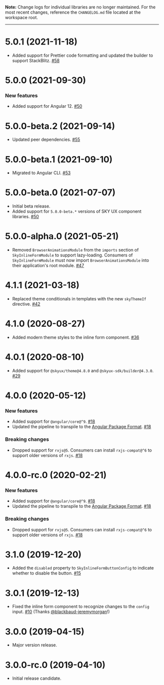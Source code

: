 **Note:** Change logs for individual libraries are no longer maintained. For the most recent changes, reference the `CHANGELOG.md` file located at the workspace root.

---

# 5.0.1 (2021-11-18)

- Added support for Prettier code formatting and updated the builder to support StackBlitz. [#58](https://github.com/blackbaud/skyux-inline-form/pull/58)

# 5.0.0 (2021-09-30)

### New features

- Added support for Angular 12. [#50](https://github.com/blackbaud/skyux-inline-form/pull/50)

# 5.0.0-beta.2 (2021-09-14)

- Updated peer dependencies. [#55](https://github.com/blackbaud/skyux-inline-form/pull/55)

# 5.0.0-beta.1 (2021-09-10)

- Migrated to Angular CLI. [#53](https://github.com/blackbaud/skyux-inline-form/pull/53)

# 5.0.0-beta.0 (2021-07-07)

- Initial beta release.
- Added support for `5.0.0-beta.*` versions of SKY UX component libraries. [#50](https://github.com/blackbaud/skyux-inline-form/pull/50)

# 5.0.0-alpha.0 (2021-05-21)

- Removed `BrowserAnimationsModule` from the `imports` section of `SkyInlineFormModule` to support lazy-loading. Consumers of `SkyInlineFormModule` must now import `BrowserAnimationsModule` into their application's root module. [#47](https://github.com/blackbaud/skyux-inline-form/pull/47)

# 4.1.1 (2021-03-18)

- Replaced theme conditionals in templates with the new `skyThemeIf` directive. [#42](https://github.com/blackbaud/skyux-inline-form/pull/42)

# 4.1.0 (2020-08-27)

- Added modern theme styles to the inline form component. [#36](https://github.com/blackbaud/skyux-inline-form/pull/36)

# 4.0.1 (2020-08-10)

- Added support for `@skyux/theme@4.8.0` and `@skyux-sdk/builder@4.3.0`. [#29](https://github.com/blackbaud/skyux-inline-form/pull/29)

# 4.0.0 (2020-05-12)

### New features

- Added support for `@angular/core@^9`. [#18](https://github.com/blackbaud/skyux-inline-form/pull/18)
- Updated the pipeline to transpile to the [Angular Package Format](https://docs.google.com/document/d/1CZC2rcpxffTDfRDs6p1cfbmKNLA6x5O-NtkJglDaBVs/preview). [#18](https://github.com/blackbaud/skyux-inline-form/pull/18)

### Breaking changes

- Dropped support for `rxjs@5`. Consumers can install `rxjs-compat@^6` to support older versions of `rxjs`. [#18](https://github.com/blackbaud/skyux-inline-form/pull/18)

# 4.0.0-rc.0 (2020-02-21)

### New features

- Added support for `@angular/core@^9`. [#18](https://github.com/blackbaud/skyux-inline-form/pull/18)
- Updated the pipeline to transpile to the [Angular Package Format](https://docs.google.com/document/d/1CZC2rcpxffTDfRDs6p1cfbmKNLA6x5O-NtkJglDaBVs/preview). [#18](https://github.com/blackbaud/skyux-inline-form/pull/18)

### Breaking changes

- Dropped support for `rxjs@5`. Consumers can install `rxjs-compat@^6` to support older versions of `rxjs`. [#18](https://github.com/blackbaud/skyux-inline-form/pull/18)

# 3.1.0 (2019-12-20)

- Added the `disabled` property to `SkyInlineFormButtonConfig` to indicate whether to disable the button. [#15](https://github.com/blackbaud/skyux-inline-form/pull/15)

# 3.0.1 (2019-12-13)

- Fixed the inline form component to recognize changes to the `config` input. [#10](https://github.com/blackbaud/skyux-inline-form/pull/10) (Thanks [@blackbaud-jeremymorgan](https://github.com/blackbaud-jeremymorgan)!)

# 3.0.0 (2019-04-15)

- Major version release.

# 3.0.0-rc.0 (2019-04-10)

- Initial release candidate.
